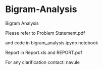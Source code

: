 # Bigram-Analysis
Bigram Analysis

Please refer to Problem Statement.pdf

and code in bigram_analysis.ipynb notebook

Report in Report.xls and REPORT.pdf


For any clarification contact: navule
